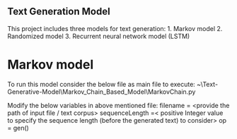 ## Text Generation Model

This project includes three models for text generation:
	1. Markov model
	2. Randomized model
	3. Recurrent neural network model (LSTM)

# Markov model
To run this model consider the below file as main file to execute:
~\Text-Generative-Model\Markov_Chain_Based_Model\MarkovChain.py

Modify the below variables in above mentioned file:
filename = <provide the path of input file / text corpus>
sequenceLength =< positive Integer value to specify the sequence length (before the generated text) to consider>
op = gen(<provide the seed text or none>)

